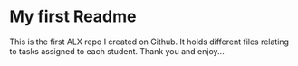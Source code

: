 # My first Readme
This is the first ALX repo I created on Github.
It holds different files relating to tasks assigned to each student.
Thank you and enjoy...

